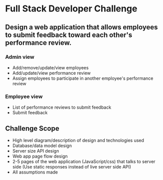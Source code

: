 # Full Stack Developer Challenge

## Design a web application that allows employees to submit feedback toward each other's performance review.

### Admin view
* Add/remove/update/view employees
* Add/update/view performance review
* Assign employees to participate in another employee's performance review

### Employee view
* List of performance reviews to submit feedback
* Submit feedback

## Challenge Scope
* High level diagram/description of design and technologies used
* Database/data model design
* Server size API design
* Web app page flow design
* 2-5 pages of the web application (JavaScript/css) that talks to server side (Use static responses instead of live server side API)
* All assumptions made
